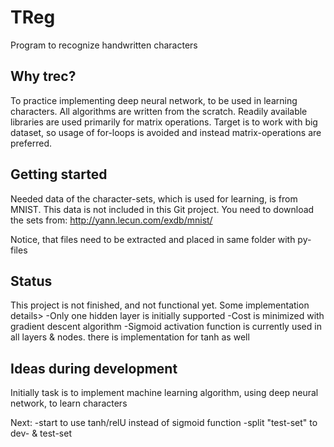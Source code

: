 # TReg
Program to recognize handwritten characters

## Why trec?
To practice implementing deep neural network, to be used in learning characters.
All algorithms are written from the scratch. Readily available libraries are
used primarily for matrix operations. Target is to work with big dataset, so
usage of for-loops is avoided and instead matrix-operations are preferred.

## Getting started
Needed data of the character-sets, which is used for learning, is from MNIST.
This data is not included in this Git project. You need to download the sets from:
http://yann.lecun.com/exdb/mnist/

Notice, that files need to be extracted and placed in same folder with py-files

## Status
This project is not finished, and not functional yet. Some implementation details>
-Only one hidden layer is initially supported
-Cost is minimized with gradient descent algorithm
-Sigmoid activation function is currently used in all layers & nodes.
 there is implementation for tanh as well

## Ideas during development
Initially task is to implement machine learning algorithm, using
deep neural network, to learn characters


Next:
-start to use tanh/relU instead of sigmoid function
-split "test-set" to dev- & test-set
